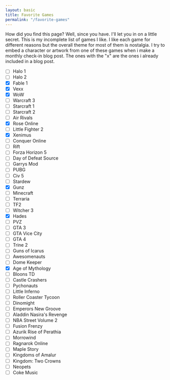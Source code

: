 ```yaml
---
layout: basic
title: Favorite Games
permalink: "/favorite-games"
---
```



How did you find this page? Well, since you have. I'll let you in on a little secret. This is my incomplete list of games I like. I like each game for different reasons but the overall theme for most of them is nostalgia. I try to embed a character or artwork from one of these games when i make a monthly check-in blog post. The ones with the "x" are the ones i already included in a blog post.

- [ ] Halo 1
- [ ] Halo 2
- [x] Fable 1
- [x] Vexx
- [x] WoW
- [ ] Warcraft 3
- [ ] Starcraft 1
- [ ] Starcraft 2
- [ ] Air Rivals
- [x] Rose Online
- [ ] Little Fighter 2
- [x] Xenimus
- [ ] Conquer Online
- [ ] Rift
- [ ] Forza Horizon 5
- [ ] Day of Defeat Source
- [ ] Garrys Mod
- [ ] PUBG
- [ ] Civ 5
- [ ] Stardew
- [x] Gunz
- [ ] Minecraft
- [ ] Terraria
- [ ] TF2
- [ ] Witcher 3
- [x] Hades
- [ ] PVZ
- [ ] GTA 3
- [ ] GTA Vice City
- [ ] GTA 4
- [ ] Trine 2
- [ ] Guns of Icarus
- [ ] Awesomenauts
- [ ] Dome Keeper
- [x] Age of Mythology
- [ ] Bloons TD
- [ ] Castle Crashers
- [ ] Pychonauts
- [ ] Little Inferno
- [ ] Roller Coaster Tycoon
- [ ] Dinomight
- [ ] Emperors New Groove 
- [ ] Aladdin Nasira's Revenge
- [ ] NBA Street Volume 2
- [ ] Fusion Frenzy
- [ ] Azurik Rise of Perathia
- [ ] Morrowind
- [ ] Ragnarok Online
- [ ] Maple Story
- [ ] Kingdoms of Amalur
- [ ] Kingdom: Two Crowns
- [ ] Neopets
- [ ] Coke Music